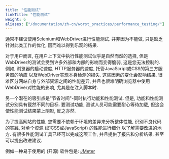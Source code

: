 ```yaml
---
title: "性能测试"
linkTitle: "性能测试"
weight: 6
aliases: ["/documentation/zh-cn/worst_practices/performance_testing/"]
---
```


通常不建议使用Selenium和WebDriver进行性能测试. 
并非因为不能做, 只是缺乏针对此类工作的优化, 
因而难以得到乐观的结果.

对于用户而言, 在用户上下文中执行性能测试似乎是自然而然的选择, 
但是WebDriver的测试会受到许多外部和内部的影响而变得脆弱, 
这是您无法控制的. 例如, 
浏览器的启动速度, HTTP服务器的速度, 
托管JavaScript或CSS的第三方服务器的响应
以及WebDriver实现本身检测的损失. 
这些因素的变化会影响结果. 
很难区分网站自身与外部资源之间的性能差异, 
并且也很难明确浏览器中使用WebDriver对性能的影响, 
尤其是在注入脚本时.

另一个潜在的吸引点是"节省时间"-同时执行功能和性能测试. 
但是, 功能和性能测试分别具有截然不同的目标. 
要测试功能, 测试人员可能需要耐心等待加载, 
但这会使性能测试结果蒙上阴影, 反之亦然.

为了提高网站的性能, 您需要不依赖于环境的差异来分析整体性能, 
识别不良代码的实践, 
对单个资源 (即CSS或JavaScript) 的性能进行细分
以了解需要改进的地方. 
有很多性能测试工具已经可以完成这项工作, 
并且提供了报告和分析结果, 甚至可以提出改进建议.

例如一种易于使用的 (开源) 软件包是: [JMeter](//jmeter.apache.org/)
